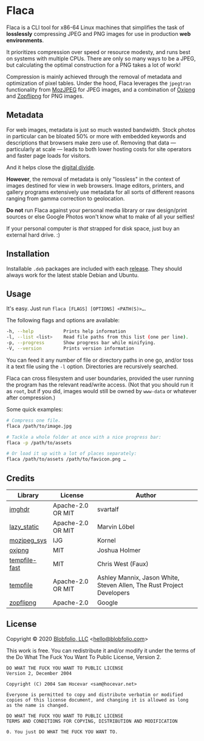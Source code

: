 # Flaca

Flaca is a CLI tool for x86-64 Linux machines that simplifies the task of **losslessly** compressing JPEG and PNG images for use in production **web environments**.

It prioritizes compression over speed or resource modesty, and runs best on systems with multiple CPUs. There are only so many ways to be a JPEG, but calculating the optimal construction for a PNG takes a lot of work!

Compression is mainly achieved through the removal of metadata and optimization of pixel tables. Under the hood, Flaca leverages the `jpegtran` functionality from [MozJPEG](https://github.com/mozilla/mozjpeg) for JPEG images, and a combination of [Oxipng](https://github.com/shssoichiro/oxipng) and [Zopflipng](https://github.com/google/zopfli) for PNG images.



## Metadata

For web images, metadata is just so much wasted bandwidth. Stock photos in particular can be bloated 50% or more with embedded keywords and descriptions that browsers make zero use of. Removing that data — particularly at scale — leads to both lower hosting costs for site operators and faster page loads for visitors.

And it helps close the [digital divide](https://en.wikipedia.org/wiki/Digital_divide).

**However**, the removal of metadata is only "lossless" in the context of images destined for view in web browsers. Image editors, printers, and gallery programs extensively use metadata for all sorts of different reasons ranging from gamma correction to geolocation.

**Do not** run Flaca against your personal media library or raw design/print sources or else Google Photos won't know what to make of all your selfies!

If your personal computer is _that_ strapped for disk space, just buy an external hard drive. :)



## Installation

Installable `.deb` packages are included with each [release](https://github.com/Blobfolio/flaca/releases/latest). They should always work for the latest stable Debian and Ubuntu.



## Usage

It's easy. Just run `flaca [FLAGS] [OPTIONS] <PATH(S)>…`.

The following flags and options are available:
```bash
-h, --help           Prints help information
-l, --list <list>    Read file paths from this list (one per line).
-p, --progress       Show progress bar while minifying.
-V, --version        Prints version information
```

You can feed it any number of file or directory paths in one go, and/or toss it a text file using the `-l` option. Directories are recursively searched.

Flaca can cross filesystem and user boundaries, provided the user running the program has the relevant read/write access. (Not that you should run it as `root`, but if you did, images would still be owned by `www-data` or whatever after compression.)

Some quick examples:
```bash
# Compress one file.
flaca /path/to/image.jpg

# Tackle a whole folder at once with a nice progress bar:
flaca -p /path/to/assets

# Or load it up with a lot of places separately:
flaca /path/to/assets /path/to/favicon.png …
```



## Credits

| Library | License | Author |
| ---- | ---- | ---- |
| [imghdr](https://crates.io/crates/imghdr) | Apache-2.0 OR MIT | svartalf |
| [lazy_static](https://crates.io/crates/lazy_static) | Apache-2.0 OR MIT | Marvin Löbel |
| [mozjpeg_sys](https://crates.io/crates/mozjpeg_sys) | IJG | Kornel |
| [oxipng](https://crates.io/crates/oxipng) | MIT | Joshua Holmer |
| [tempfile-fast](https://crates.io/crates/tempfile-fast) | MIT | Chris West (Faux) |
| [tempfile](https://crates.io/crates/tempfile) | Apache-2.0 OR MIT | Ashley Mannix, Jason White, Steven Allen, The Rust Project Developers |
| [zopflipng](https://github.com/google/zopfli) | Apache-2.0 | Google |



## License

Copyright © 2020 [Blobfolio, LLC](https://blobfolio.com) &lt;hello@blobfolio.com&gt;

This work is free. You can redistribute it and/or modify it under the terms of the Do What The Fuck You Want To Public License, Version 2.

    DO WHAT THE FUCK YOU WANT TO PUBLIC LICENSE
    Version 2, December 2004

    Copyright (C) 2004 Sam Hocevar <sam@hocevar.net>

    Everyone is permitted to copy and distribute verbatim or modified
    copies of this license document, and changing it is allowed as long
    as the name is changed.

    DO WHAT THE FUCK YOU WANT TO PUBLIC LICENSE
    TERMS AND CONDITIONS FOR COPYING, DISTRIBUTION AND MODIFICATION

    0. You just DO WHAT THE FUCK YOU WANT TO.

